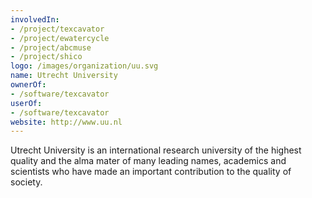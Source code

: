 ```yaml
---
involvedIn:
- /project/texcavator
- /project/ewatercycle
- /project/abcmuse
- /project/shico
logo: /images/organization/uu.svg
name: Utrecht University
ownerOf:
- /software/texcavator
userOf:
- /software/texcavator
website: http://www.uu.nl
---
```

Utrecht University is an international research university of the highest
quality and the alma mater of many leading names, academics and scientists who
have made an important contribution to the quality of society.
